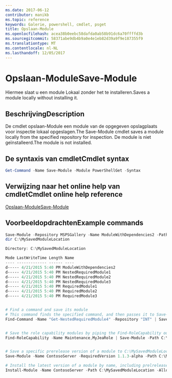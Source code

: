 ```yaml
---
ms.date: 2017-06-12
contributor: manikb
ms.topic: reference
keywords: Galerie, powershell, cmdlet, psget
title: Opslaan-Module
ms.openlocfilehash: acea38b0eebc58dafda0ab58b91dc6a70ffffd3b
ms.sourcegitcommit: 58371abe9db4b9a0e4e1eb82d39a9f9e187355f9
ms.translationtype: MT
ms.contentlocale: nl-NL
ms.lasthandoff: 12/05/2017
---
```

# <a name="save-module"></a><span data-ttu-id="99581-103">Opslaan-Module</span><span class="sxs-lookup"><span data-stu-id="99581-103">Save-Module</span></span>

<span data-ttu-id="99581-104">Hiermee slaat u een module Lokaal zonder het te installeren.</span><span class="sxs-lookup"><span data-stu-id="99581-104">Saves a module locally without installing it.</span></span>

## <a name="description"></a><span data-ttu-id="99581-105">Beschrijving</span><span class="sxs-lookup"><span data-stu-id="99581-105">Description</span></span>

<span data-ttu-id="99581-106">De cmdlet opslaan-Module een module van de opgegeven opslagplaats voor inspectie lokaal opgeslagen.</span><span class="sxs-lookup"><span data-stu-id="99581-106">The Save-Module cmdlet saves a module locally from the specified repository for inspection.</span></span> <span data-ttu-id="99581-107">De module is niet geïnstalleerd.</span><span class="sxs-lookup"><span data-stu-id="99581-107">The module is not installed.</span></span>

## <a name="cmdlet-syntax"></a><span data-ttu-id="99581-108">De syntaxis van cmdlet</span><span class="sxs-lookup"><span data-stu-id="99581-108">Cmdlet syntax</span></span>
```powershell
Get-Command -Name Save-Module -Module PowerShellGet -Syntax
```

## <a name="cmdlet-online-help-reference"></a><span data-ttu-id="99581-109">Verwijzing naar het online help van cmdlet</span><span class="sxs-lookup"><span data-stu-id="99581-109">Cmdlet online help reference</span></span>

[<span data-ttu-id="99581-110">Opslaan-Module</span><span class="sxs-lookup"><span data-stu-id="99581-110">Save-Module</span></span>](http://go.microsoft.com/fwlink/?LinkId=531351)

## <a name="example-commands"></a><span data-ttu-id="99581-111">Voorbeeldopdrachten</span><span class="sxs-lookup"><span data-stu-id="99581-111">Example commands</span></span>

```powershell
Save-Module -Repository MSPSGallery -Name ModuleWithDependencies2 -Path C:\MySavedModuleLocation
dir C:\MySavedModuleLocation

Directory: C:\MySavedModuleLocation

Mode LastWriteTime Length Name
---- ------------- ------ ----
d----- 4/21/2015 5:40 PM ModuleWithDependencies2
d----- 4/21/2015 5:40 PM NestedRequiredModule1
d----- 4/21/2015 5:40 PM NestedRequiredModule2
d----- 4/21/2015 5:40 PM NestedRequiredModule3
d----- 4/21/2015 5:40 PM RequiredModule1
d----- 4/21/2015 5:40 PM RequiredModule2
d----- 4/21/2015 5:40 PM RequiredModule3


# Find a command and save its module
# This command finds the specified command, and then passes it to Save-Module to save it to the C:\temp folder.
Find-Command -Name "Get-NestedRequiredModule4" -Repository "INT" | Save-Module -Path "C:\temp\" -Verbose


# Save the role capability modules by piping the Find-RoleCapability output to Save-Module cmdlet.
Find-RoleCapability -Name Maintenance,MyJeaRole | Save-Module -Path C:\MyModulesPath


# Save a specific prerelease version of a module to C:\MySavedModuleLocation
Save-Module -Name ContosoServer -RequiredVersion 1.1.3-alpha -Path C:\MySavedModuleLocation -AllowPrerelease

# Install the latest version of a module by name, including prelrelease versions if one exists
Install-Module -Name ContosoServer -Path C:\MySavedModuleLocation -AllowPrerelease



```

